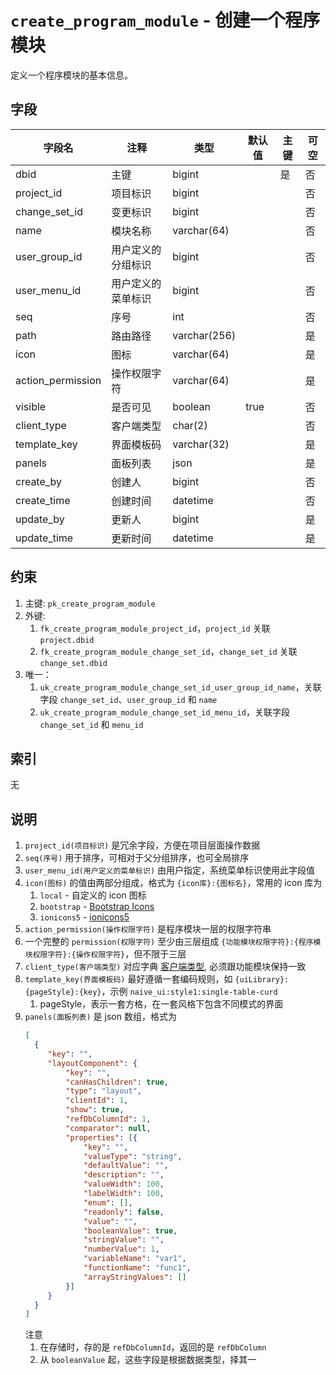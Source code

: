 # `create_program_module` - 创建一个程序模块

定义一个程序模块的基本信息。

## 字段

| 字段名            | 注释               | 类型         | 默认值 | 主键 | 可空 |
| ----------------- | ------------------ | ------------ | ------ | ---- | ---- |
| dbid              | 主键               | bigint       |        | 是   | 否   |
| project_id        | 项目标识           | bigint       |        |      | 否   |
| change_set_id     | 变更标识           | bigint       |        |      | 否   |
| name              | 模块名称           | varchar(64)  |        |      | 否   |
| user_group_id     | 用户定义的分组标识 | bigint       |        |      | 否   |
| user_menu_id      | 用户定义的菜单标识 | bigint       |        |      | 否   |
| seq               | 序号               | int          |        |      | 否   |
| path              | 路由路径           | varchar(256) |        |      | 是   |
| icon              | 图标               | varchar(64)  |        |      | 是   |
| action_permission | 操作权限字符       | varchar(64)  |        |      | 是   |
| visible           | 是否可见           | boolean      | true   |      | 否   |
| client_type       | 客户端类型         | char(2)      |        |      | 否   |
| template_key      | 界面模板码         | varchar(32)  |        |      | 是   |
| panels            | 面板列表           | json         |        |      | 是   |
| create_by         | 创建人             | bigint       |        |      | 否   |
| create_time       | 创建时间           | datetime     |        |      | 否   |
| update_by         | 更新人             | bigint       |        |      | 是   |
| update_time       | 更新时间           | datetime     |        |      | 是   |

## 约束

1. 主键: `pk_create_program_module`
2. 外键: 
   1. `fk_create_program_module_project_id`，`project_id` 关联 `project.dbid`
   2. `fk_create_program_module_change_set_id`，`change_set_id` 关联 `change_set.dbid`
3. 唯一：
   1. `uk_create_program_module_change_set_id_user_group_id_name`，关联字段 `change_set_id`、`user_group_id` 和 `name`
   2. `uk_create_program_module_change_set_id_menu_id`，关联字段 `change_set_id` 和 `menu_id`

## 索引

无

## 说明

1. `project_id(项目标识)` 是冗余字段，方便在项目层面操作数据
2. `seq(序号)` 用于排序，可相对于父分组排序，也可全局排序
3. `user_menu_id(用户定义的菜单标识)` 由用户指定，系统菜单标识使用此字段值
4. `icon(图标)` 的值由两部分组成，格式为 `{icon库}:{图标名}`，常用的 icon 库为
   1. `local` - 自定义的 icon 图标
   2. `bootstrap` - [Bootstrap Icons](https://icons.getbootstrap.com/)
   3. `ionicons5` - [ionicons5](https://xicons.org)
5. `action_permission(操作权限字符)` 是程序模块一层的权限字符串
6. 一个完整的 `permission(权限字符)` 至少由三层组成 `{功能模块权限字符}:{程序模块权限字符}:{操作权限字符}`，但不限于三层
7. `client_type(客户端类型)` 对应字典 [客户端类型](../data/dict/2009_client_type.md), 必须跟功能模块保持一致
8. `template_key(界面模板码)` 最好遵循一套编码规则，如 `{uiLibrary}:{pageStyle}:{key}`，示例 `naive_ui:style1:single-table-curd`
   1. pageStyle，表示一套方格，在一套风格下包含不同模式的界面
9. `panels(面板列表)` 是 json 数组，格式为
   ```json
   [
     {
        "key": "",
        "layoutComponent": {
            "key": "",
            "canHasChildren": true,
            "type": "layout",
            "clientId": 1,
            "show": true,
            "refDbColumnId": 1,
            "comparator": null,
            "properties": [{
                "key": "",
                "valueType": "string",
                "defaultValue": "",
                "description": "",
                "valueWidth": 100,
                "labelWidth": 100,
                "enum": [],
                "readonly": false,
                "value": "",
                "booleanValue": true,
                "stringValue": "",
                "numberValue": 1,
                "variableName": "var1",
                "functionName": "func1",
                "arrayStringValues": []
            }]
        }
     }
   ]
   ```
   注意
   1. 在存储时，存的是 `refDbColumnId`，返回的是 `refDbColumn`
   2. 从 `booleanValue` 起，这些字段是根据数据类型，择其一